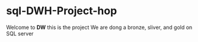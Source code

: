 # sql-DWH-Project-hop
Welcome to **DW**
this is the project
We are dong a bronze, sliver, and gold on SQL server
